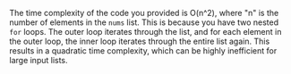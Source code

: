 The time complexity of the code you provided is O(n^2), where "n" is the number of elements in the `nums` list. This is because you have two nested `for` loops. The outer loop iterates through the list, and for each element in the outer loop, the inner loop iterates through the entire list again. This results in a quadratic time complexity, which can be highly inefficient for large input lists.